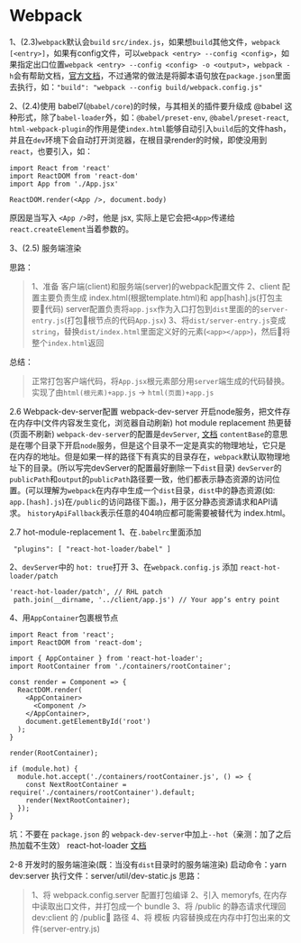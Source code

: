 # Webpack
1、(2.3)`webpack`默认会`build` `src/index.js`，如果想`build`其他文件，`webpack [<entry>]`，如果有config文件，可以`webpack <entry> --config <config>`，如果指定出口位置`webpack <entry> --config <config> -o <output>`，`webpack -h`会有帮助文档，[官方文档](:https://webpack.js.org/api/cli/)，不过通常的做法是将脚本语句放在`package.json`里面去执行，如：`"build": "webpack --config build/webpack.config.js"`

2、(2.4)使用 babel7(`@babel/core`)的时候，与其相关的插件要升级成 @babel 这种形式，除了`babel-loader`外，如：`@babel/preset-env`, `@babel/preset-react`, `html-webpack-plugin`的作用是使`index.html`能够自动引入`build`后的文件hash，并且在`dev`环境下会自动打开浏览器，在根目录render的时候，即使没用到`react`，也要引入，如：
```
import React from 'react'
import ReactDOM from 'react-dom'
import App from './App.jsx'

ReactDOM.render(<App />, document.body)
```
原因是当写入 `<App />`时，他是 jsx, 实际上是它会把`<App>`传递给`react.createElement`当着参数的。


3、(2.5) 服务端渲染

思路：
> 1、准备 客户端(client)和服务端(server)的webpack配置文件
> 2、client 配置主要负责生成 index.html(根据template.html)和 app[hash].js(打包主要代码)
server配置负责将`app.jsx`作为入口打包到`dist`里面的的`server-entry.js`(打包根节点的代码`App.jsx`)
> 3、将`dist/server-entry.js`变成 `string`，替换`dist/index.html`里面定义好的元素(`<app></app>`)，然后将整个`index.html`返回

总结：
> 正常打包客户端代码，将`App.jsx`根元素部分用`server`端生成的代码替换。实现了由`html(根元素)+app.js` -> `html(页面)+app.js`

2.6 Webpack-dev-server配置
webpack-dev-server 开启node服务，把文件存在内存中(文件内容发生变化，浏览器自动刷新)
hot module replacement 热更替(页面不刷新)
`webpack-dev-server`的配置是`devServer`, [文档](https://webpack.docschina.org/configuration/dev-server/#devserver)
`contentBase`的意思是在哪个目录下开启`node`服务，但是这个目录不一定是真实的物理地址，它只是在内存的地址。但是如果一样的路径下有真实的目录存在，`webpack`默认取物理地址下的目录。(所以写完devServer的配置最好删除一下`dist`目录)
`devServer`的`publicPath`和`output`的`publicPath`路径要一致，他们都表示静态资源的访问位置。(可以理解为`webpack`在内存中生成一个`dist`目录，`dist`中的静态资源(如: `app.[hash].js`)在`/public`的访问路径下面。)，用于区分静态资源请求和API请求。
`historyApiFallback`表示任意的404响应都可能需要被替代为 index.html。

2.7 hot-module-replacement
1、在`.babelrc`里面添加
```
 "plugins": [ "react-hot-loader/babel" ]
 ```
 2、`devServer`中的 `hot: true`打开
 3、在`webpack.config.js` 添加 `react-hot-loader/patch` 
 ```
 'react-hot-loader/patch', // RHL patch
  path.join(__dirname, '../client/app.js') // Your appʼs entry point
 ```
 4、用`AppContainer`包裹根节点
```
import React from 'react';
import ReactDOM from 'react-dom';

import { AppContainer } from 'react-hot-loader';
import RootContainer from './containers/rootContainer';

const render = Component => {
  ReactDOM.render(
    <AppContainer>
      <Component />
    </AppContainer>,
    document.getElementById('root')
  );
}

render(RootContainer);

if (module.hot) {
  module.hot.accept('./containers/rootContainer.js', () => {
    const NextRootContainer = require('./containers/rootContainer').default;
    render(NextRootContainer);
  });
}
```
坑：不要在 `package.json` 的 `webpack-dev-server`中加上`--hot`（亲测：加了之后热加载不生效）
react-hot-loader [文档](http://gaearon.github.io/react-hot-loader/getstarted/#step-2-of-3-using-hmr-to-replace-the-root-component)

2-8 开发时的服务端渲染(既：当没有`dist`目录时的服务端渲染)
启动命令：yarn dev:server
执行文件：server/util/dev-static.js
思路：
> 1、将 webpack.config.server 配置打包编译
> 2、引入 memoryfs, 在内存中读取出口文件，并打包成一个 bundle
> 3、将 /public 的静态请求代理回 dev:client 的 /public 路径
> 4、将 模板 内容替换成在内存中打包出来的文件(server-entry.js)
